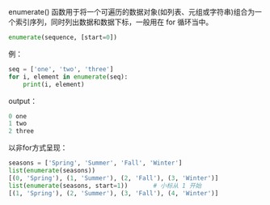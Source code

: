 enumerate() 函数用于将一个可遍历的数据对象(如列表、元组或字符串)组合为一个索引序列，同时列出数据和数据下标，一般用在 for 循环当中。

``` python
enumerate(sequence, [start=0])
```
例：
``` python
seq = ['one', 'two', 'three'] 
for i, element in enumerate(seq): 
	print(i, element)
```
output：
``` python
0 one
1 two
2 three
```
以非for方式呈现：
``` python
seasons = ['Spring', 'Summer', 'Fall', 'Winter']  
list(enumerate(seasons))  
[(0, 'Spring'), (1, 'Summer'), (2, 'Fall'), (3, 'Winter')]  
list(enumerate(seasons, start=1))       # 小标从 1 开始  
[(1, 'Spring'), (2, 'Summer'), (3, 'Fall'), (4, 'Winter')]
```

